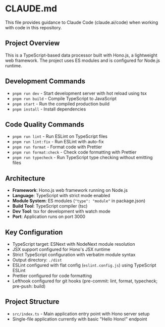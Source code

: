 # CLAUDE.md

This file provides guidance to Claude Code (claude.ai/code) when working with code in this repository.

## Project Overview

This is a TypeScript-based data processor built with Hono.js, a lightweight web framework. The project uses ES modules and is configured for Node.js runtime.

## Development Commands

- `pnpm run dev` - Start development server with hot reload using tsx
- `pnpm run build` - Compile TypeScript to JavaScript
- `pnpm start` - Run the compiled production build
- `pnpm install` - Install dependencies

## Code Quality Commands

- `pnpm run lint` - Run ESLint on TypeScript files
- `pnpm run lint:fix` - Run ESLint with auto-fix
- `pnpm run format` - Format code with Prettier
- `pnpm run format:check` - Check code formatting with Prettier
- `pnpm run typecheck` - Run TypeScript type checking without emitting files

## Architecture

- **Framework**: Hono.js web framework running on Node.js
- **Language**: TypeScript with strict mode enabled
- **Module System**: ES modules (`"type": "module"` in package.json)
- **Build Tool**: TypeScript compiler (tsc)
- **Dev Tool**: tsx for development with watch mode
- **Port**: Application runs on port 3000

## Key Configuration

- TypeScript target: ESNext with NodeNext module resolution
- JSX support configured for Hono's JSX runtime
- Strict TypeScript configuration with verbatim module syntax
- Output directory: `./dist`
- ESLint configured with flat config (`eslint.config.js`) using TypeScript ESLint
- Prettier configured for code formatting
- Lefthook configured for git hooks (pre-commit: lint, format, typecheck; pre-push: build)

## Project Structure

- `src/index.ts` - Main application entry point with Hono server setup
- Single-file application currently with basic "Hello Hono!" endpoint